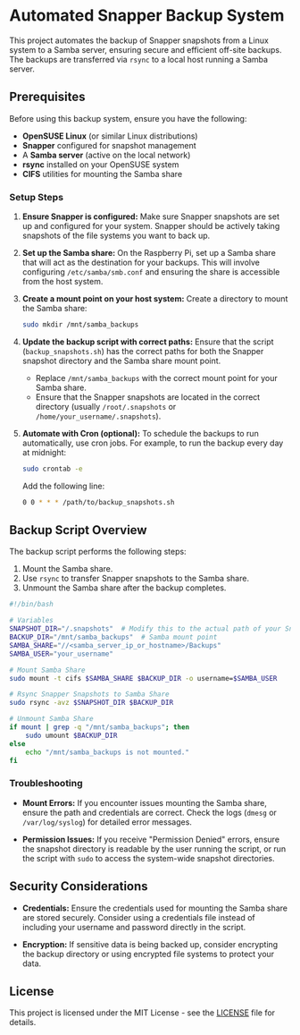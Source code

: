 
# Automated Snapper Backup System

This project automates the backup of Snapper snapshots from a Linux system to a Samba server, ensuring secure and efficient off-site backups. The backups are transferred via `rsync` to a local host running a Samba server.

## Prerequisites

Before using this backup system, ensure you have the following:

- **OpenSUSE Linux** (or similar Linux distributions)
- **Snapper** configured for snapshot management
- A **Samba server** (active on the local network)
- **rsync** installed on your OpenSUSE system
- **CIFS** utilities for mounting the Samba share

### Setup Steps

1. **Ensure Snapper is configured:**
   Make sure Snapper snapshots are set up and configured for your system. Snapper should be actively taking snapshots of the file systems you want to back up.

2. **Set up the Samba share:**
   On the Raspberry Pi, set up a Samba share that will act as the destination for your backups. This will involve configuring `/etc/samba/smb.conf` and ensuring the share is accessible from the host system.

3. **Create a mount point on your host system:**
   Create a directory to mount the Samba share:

   ```bash
   sudo mkdir /mnt/samba_backups
   ```

4. **Update the backup script with correct paths:**
   Ensure that the script (`backup_snapshots.sh`) has the correct paths for both the Snapper snapshot directory and the Samba share mount point.

   - Replace `/mnt/samba_backups` with the correct mount point for your Samba share.
   - Ensure that the Snapper snapshots are located in the correct directory (usually `/root/.snapshots` or `/home/your_username/.snapshots`).

5. **Automate with Cron (optional):**
   To schedule the backups to run automatically, use cron jobs. For example, to run the backup every day at midnight:

   ```bash
   sudo crontab -e
   ```

   Add the following line:

   ```bash
   0 0 * * * /path/to/backup_snapshots.sh
   ```

## Backup Script Overview

The backup script performs the following steps:

1. Mount the Samba share.
2. Use `rsync` to transfer Snapper snapshots to the Samba share.
3. Unmount the Samba share after the backup completes.

```bash
#!/bin/bash

# Variables
SNAPSHOT_DIR="/.snapshots"  # Modify this to the actual path of your Snapper snapshots
BACKUP_DIR="/mnt/samba_backups"  # Samba mount point
SAMBA_SHARE="//<samba_server_ip_or_hostname>/Backups"
SAMBA_USER="your_username"

# Mount Samba Share
sudo mount -t cifs $SAMBA_SHARE $BACKUP_DIR -o username=$SAMBA_USER

# Rsync Snapper Snapshots to Samba Share
sudo rsync -avz $SNAPSHOT_DIR $BACKUP_DIR

# Unmount Samba Share
if mount | grep -q "/mnt/samba_backups"; then
    sudo umount $BACKUP_DIR
else
    echo "/mnt/samba_backups is not mounted."
fi
```

### Troubleshooting

- **Mount Errors:** If you encounter issues mounting the Samba share, ensure the path and credentials are correct. Check the logs (`dmesg` or `/var/log/syslog`) for detailed error messages.
  
- **Permission Issues:** If you receive "Permission Denied" errors, ensure the snapshot directory is readable by the user running the script, or run the script with `sudo` to access the system-wide snapshot directories.

## Security Considerations

- **Credentials:** Ensure the credentials used for mounting the Samba share are stored securely. Consider using a credentials file instead of including your username and password directly in the script.

- **Encryption:** If sensitive data is being backed up, consider encrypting the backup directory or using encrypted file systems to protect your data.

## License

This project is licensed under the MIT License - see the [LICENSE](LICENSE) file for details.
